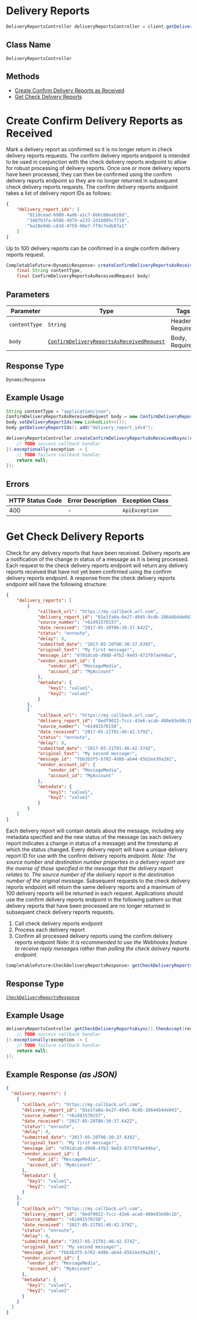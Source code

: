 # Delivery Reports

```java
DeliveryReportsController deliveryReportsController = client.getDeliveryReportsController();
```

## Class Name

`DeliveryReportsController`

## Methods

* [Create Confirm Delivery Reports as Received](../../doc/controllers/delivery-reports.md#create-confirm-delivery-reports-as-received)
* [Get Check Delivery Reports](../../doc/controllers/delivery-reports.md#get-check-delivery-reports)


# Create Confirm Delivery Reports as Received

Mark a delivery report as confirmed so it is no longer return in check delivery reports requests.
The confirm delivery reports endpoint is intended to be used in conjunction with the check delivery
reports endpoint to allow for robust processing of delivery reports. Once one or more delivery
reports have been processed, they can then be confirmed using the confirm delivery reports endpoint so they
are no longer returned in subsequent check delivery reports requests.
The confirm delivery reports endpoint takes a list of delivery report IDs as follows:

```json
{
    "delivery_report_ids": [
        "011dcead-6988-4ad6-a1c7-6b6c68ea628d",
        "3487b3fa-6586-4979-a233-2d1b095c7718",
        "ba28e94b-c83d-4759-98e7-ff9c7edb87a1"
    ]
}
```

Up to 100 delivery reports can be confirmed in a single confirm delivery reports request.

```java
CompletableFuture<DynamicResponse> createConfirmDeliveryReportsAsReceivedAsync(
    final String contentType,
    final ConfirmDeliveryReportsAsReceivedRequest body)
```

## Parameters

| Parameter | Type | Tags | Description |
|  --- | --- | --- | --- |
| `contentType` | `String` | Header, Required | - |
| `body` | [`ConfirmDeliveryReportsAsReceivedRequest`](../../doc/models/confirm-delivery-reports-as-received-request.md) | Body, Required | - |

## Response Type

`DynamicResponse`

## Example Usage

```java
String contentType = "application/json";
ConfirmDeliveryReportsAsReceivedRequest body = new ConfirmDeliveryReportsAsReceivedRequest();
body.setDeliveryReportIds(new LinkedList<>());
body.getDeliveryReportIds().add("delivery_report_ids4");

deliveryReportsController.createConfirmDeliveryReportsAsReceivedAsync(contentType, body).thenAccept(result -> {
    // TODO success callback handler
}).exceptionally(exception -> {
    // TODO failure callback handler
    return null;
});
```

## Errors

| HTTP Status Code | Error Description | Exception Class |
|  --- | --- | --- |
| 400 | - | `ApiException` |


# Get Check Delivery Reports

Check for any delivery reports that have been received.
Delivery reports are a notification of the change in status of a message as it is being processed.
Each request to the check delivery reports endpoint will return any delivery reports received that
have not yet been confirmed using the confirm delivery reports endpoint. A response from the check
delivery reports endpoint will have the following structure:

```json
{
    "delivery_reports": [
        {
            "callback_url": "https://my.callback.url.com",
            "delivery_report_id": "01e1fa0a-6e27-4945-9cdb-18644b4de043",
            "source_number": "+61491570157",
            "date_received": "2017-05-20T06:30:37.642Z",
            "status": "enroute",
            "delay": 0,
            "submitted_date": "2017-05-20T06:30:37.639Z",
            "original_text": "My first message!",
            "message_id": "d781dcab-d9d8-4fb2-9e03-872f07ae94ba",
            "vendor_account_id": {
                "vendor_id": "MessageMedia",
                "account_id": "MyAccount"
            },
            "metadata": {
                "key1": "value1",
                "key2": "value2"
            }
        },
        {
            "callback_url": "https://my.callback.url.com",
            "delivery_report_id": "0edf9022-7ccc-43e6-acab-480e93e98c1b",
            "source_number": "+61491570158",
            "date_received": "2017-05-21T01:46:42.579Z",
            "status": "enroute",
            "delay": 0,
            "submitted_date": "2017-05-21T01:46:42.574Z",
            "original_text": "My second message!",
            "message_id": "fbb3b3f5-b702-4d8b-ab44-65b2ee39a281",
            "vendor_account_id": {
                "vendor_id": "MessageMedia",
                "account_id": "MyAccount"
            },
            "metadata": {
                "key1": "value1",
                "key2": "value2"
            }
        }
    ]
}
```

Each delivery report will contain details about the message, including any metadata specified
and the new status of the message (as each delivery report indicates a change in status of a
message) and the timestamp at which the status changed. Every delivery report will have a
unique delivery report ID for use with the confirm delivery reports endpoint.
*Note: The source number and destination number properties in a delivery report are the inverse of
those specified in the message that the delivery report relates to. The source number of the
delivery report is the destination number of the original message.*
Subsequent requests to the check delivery reports endpoint will return the same delivery reports
and a maximum of 100 delivery reports will be returned in each request. Applications should use the
confirm delivery reports endpoint in the following pattern so that delivery reports that have been
processed are no longer returned in subsequent check delivery reports requests.

1. Call check delivery reports endpoint
2. Process each delivery report
3. Confirm all processed delivery reports using the confirm delivery reports endpoint
   *Note: It is recommended to use the Webhooks feature to receive reply messages rather than
   polling the check delivery reports endpoint.*

```java
CompletableFuture<CheckDeliveryReportsResponse> getCheckDeliveryReportsAsync()
```

## Response Type

[`CheckDeliveryReportsResponse`](../../doc/models/check-delivery-reports-response.md)

## Example Usage

```java
deliveryReportsController.getCheckDeliveryReportsAsync().thenAccept(result -> {
    // TODO success callback handler
}).exceptionally(exception -> {
    // TODO failure callback handler
    return null;
});
```

## Example Response *(as JSON)*

```json
{
  "delivery_reports": [
    {
      "callback_url": "https://my.callback.url.com",
      "delivery_report_id": "01e1fa0a-6e27-4945-9cdb-18644b4de043",
      "source_number": "+61491570157",
      "date_received": "2017-05-20T06:30:37.642Z",
      "status": "enroute",
      "delay": 0,
      "submitted_date": "2017-05-20T06:30:37.639Z",
      "original_text": "My first message!",
      "message_id": "d781dcab-d9d8-4fb2-9e03-872f07ae94ba",
      "vendor_account_id": {
        "vendor_id": "MessageMedia",
        "account_id": "MyAccount"
      },
      "metadata": {
        "key1": "value1",
        "key2": "value2"
      }
    },
    {
      "callback_url": "https://my.callback.url.com",
      "delivery_report_id": "0edf9022-7ccc-43e6-acab-480e93e98c1b",
      "source_number": "+61491570158",
      "date_received": "2017-05-21T01:46:42.579Z",
      "status": "enroute",
      "delay": 0,
      "submitted_date": "2017-05-21T01:46:42.574Z",
      "original_text": "My second message!",
      "message_id": "fbb3b3f5-b702-4d8b-ab44-65b2ee39a281",
      "vendor_account_id": {
        "vendor_id": "MessageMedia",
        "account_id": "MyAccount"
      },
      "metadata": {
        "key1": "value1",
        "key2": "value2"
      }
    }
  ]
}
```

